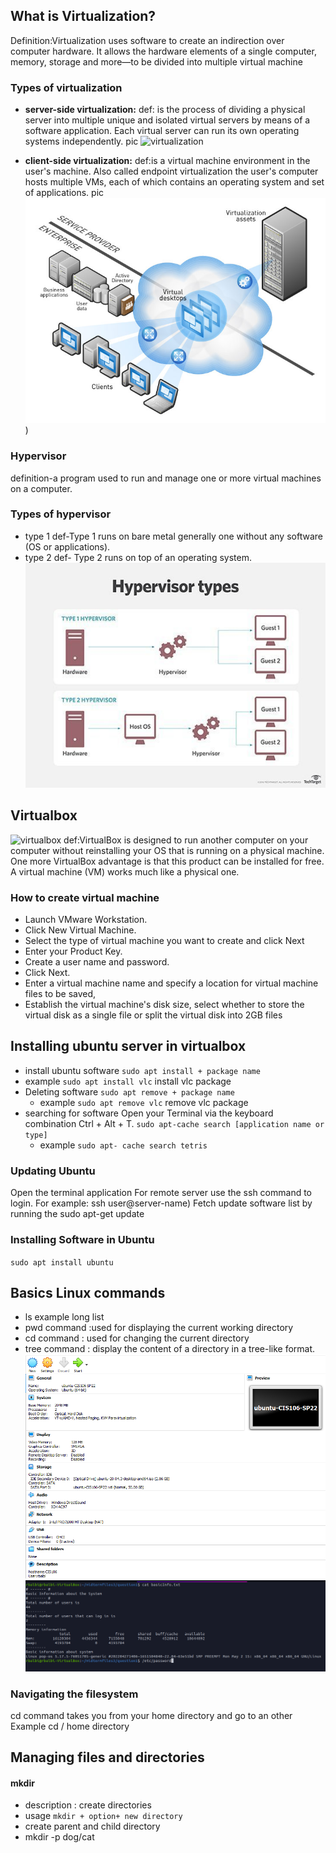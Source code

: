## What is Virtualization?
Definition:Virtualization uses software to create an indirection over computer hardware. It allows the hardware elements of a single computer, memory, storage and more—to be divided into multiple virtual machine
### Types of virtualization
* **server-side virtualization:** def: is the process of dividing a physical server into multiple unique and isolated virtual servers by means of a software application. Each virtual server can run its own operating systems independently.
  pic ![virtualization](https://api.softwarekeep.com/media/nimbus/helpcenter/illustration-of-the-concept-of-Virtualization-7.png)

* **client-side virtualization:** def:is a virtual machine environment in the user's machine. Also called endpoint virtualization the user's computer hosts multiple VMs, each of which contains an operating system and set of applications.
 pic ![client virtualization](daas-zoom3.jpg))
### Hypervisor
definition-a program used to run and manage one or more virtual machines on a computer.
### Types of hypervisor 
* type 1 def-Type 1 runs on bare metal generally one without any software (OS or applications).
* type 2 def- Type 2 runs on top of an operating system.
![hypervisor](hypervisor_mobile.jpg)
## Virtualbox
![virtualbox](vboc_logo2_gradient.png)
def:VirtualBox is designed to run another computer on your computer without reinstalling your OS that is running on a physical machine. One more VirtualBox advantage is that this product can be installed for free. A virtual machine (VM) works much like a physical one.
 
### How to create virtual machine
* Launch VMware Workstation.
* Click New Virtual Machine.
* Select the type of virtual machine you want to create and click Next
* Enter your Product Key.
* Create a user name and password.
* Click Next.
* Enter a virtual machine name and specify a location for virtual machine files to be saved, 
* Establish the virtual machine's disk size, select whether to store the virtual disk as a single file or split the virtual disk into 2GB files

## Installing ubuntu server in virtualbox
*  install ubuntu software
  `sudo apt install + package name`
*  example `sudo apt install vlc` install vlc package
* Deleting  software
 `sudo apt remove + package name` 
  * example `sudo apt remove vlc` remove vlc package
* searching for software
Open your Terminal via the keyboard combination Ctrl + Alt + T. 
`sudo apt-cache search [application name or type]`
  * example `sudo apt- cache search tetris`
  
### Updating Ubuntu 
Open the terminal application
For remote server use the ssh command to login. For example:
ssh user@server-name)
Fetch update software list by running the sudo apt-get update
### Installing Software in Ubuntu 
`sudo apt install ubuntu`

## Basics Linux commands
* ls example long list 
* pwd command :used for displaying the current working directory
* cd command : used for changing the current directory
* tree command : display the content of a directory in a tree-like format.
![question2](q2.1.png)
![question2.2](q2.2.png)
### Navigating the filesystem
cd command takes you from your home directory and go to an other 
Example cd / home directory
## Managing files and directories 
#### mkdir 
* description :  create directories
* usage `mkdir + option+ new directory`
* create parent and child directory
* mkdir -p dog/cat 
